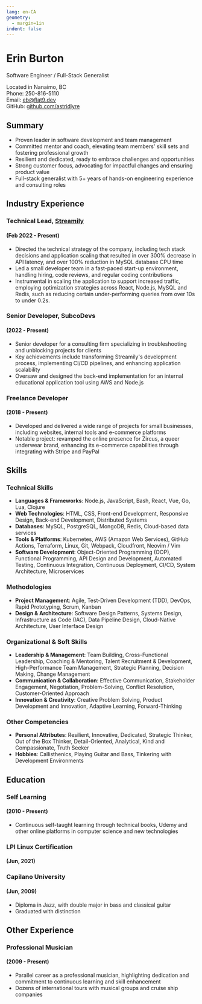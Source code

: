 ```yaml
---
lang: en-CA
geometry:
  - margin=1in
indent: false
---
```


# Erin Burton

Software Engineer / Full-Stack Generalist

Located in Nanaimo, BC  
Phone: 250-816-5110  
Email: <eb@flat9.dev>  
GitHub: [github.com/astridlyre][]

## Summary

- Proven leader in software development and team management
- Committed mentor and coach, elevating team members' skill sets and fostering professional growth
- Resilient and dedicated, ready to embrace challenges and opportunities
- Strong customer focus, advocating for impactful changes and ensuring product value
- Full-stack generalist with 5+ years of hands-on engineering experience and consulting roles

## Industry Experience

### Technical Lead, [Streamily][]

#### (Feb 2022 - Present)

- Directed the technical strategy of the company, including tech stack decisions
  and application scaling that resulted in over 300% decrease in API latency,
  and over 100% reduction in MySQL database CPU time
- Led a small developer team in a fast-paced start-up environment, handling
  hiring, code reviews, and regular coding contributions
- Instrumental in scaling the application to support increased traffic,
  employing optimization strategies across React, Node.js, MySQL and Redis,
  such as reducing certain under-performing queries from over 10s to under 0.2s.

### Senior Developer, SubcoDevs

#### (2022 - Present)

- Senior developer for a consulting firm specializing in troubleshooting and
  unblocking projects for clients
- Key achievements include transforming Streamily's development process,
  implementing CI/CD pipelines, and enhancing application scalability
- Oversaw and designed the back-end implementation for an internal educational application
  tool using AWS and Node.js

### Freelance Developer

#### (2018 - Present)

- Developed and delivered a wide range of projects for small businesses,
  including websites, internal tools and e-commerce platforms
- Notable project: revamped the online presence for Zircus, a queer underwear
  brand, enhancing its e-commerce capabilities through integrating with Stripe and
  PayPal

## Skills

### Technical Skills

- **Languages & Frameworks**: Node.js, JavaScript, Bash, React, Vue, Go, Lua, Clojure
- **Web Technologies**: HTML, CSS, Front-end Development, Responsive Design, Back-end Development, Distributed Systems
- **Databases**: MySQL, PostgreSQL, MongoDB, Redis, Cloud-based data services
- **Tools & Platforms**: Kubernetes, AWS (Amazon Web Services), GitHub Actions, Terraform, Linux, Git, Webpack, Cloudfront, Neovim / Vim
- **Software Development**: Object-Oriented Programming (OOP), Functional Programming, API Design and Development, Automated Testing, Continuous Integration, Continuous Deployment, CI/CD, System Architecture, Microservices

### Methodologies

- **Project Management**: Agile, Test-Driven Development (TDD), DevOps, Rapid Prototyping, Scrum, Kanban
- **Design & Architecture**: Software Design Patterns, Systems Design, Infrastructure as Code (IAC), Data Pipeline Design, Cloud-Native Architecture, User Interface Design

### Organizational & Soft Skills

- **Leadership & Management**: Team Building, Cross-Functional Leadership, Coaching & Mentoring, Talent Recruitment & Development, High-Performance Team Management, Strategic Planning, Decision Making, Change Management
- **Communication & Collaboration**: Effective Communication, Stakeholder Engagement, Negotiation, Problem-Solving, Conflict Resolution, Customer-Oriented Approach
- **Innovation & Creativity**: Creative Problem Solving, Product Development and Innovation, Adaptive Learning, Forward-Thinking

### Other Competencies

- **Personal Attributes**: Resilient, Innovative, Dedicated, Strategic Thinker, Out of the Box Thinker, Detail-Oriented, Analytical, Kind and Compassionate, Truth Seeker
- **Hobbies**: Callisthenics, Playing Guitar and Bass, Tinkering with Development Environments

## Education

### Self Learning

#### (2010 - Present)

- Continuous self-taught learning through technical books, Udemy and other online platforms in computer science and new technologies

### LPI Linux Certification

#### (Jun, 2021)

### Capilano University

#### (Jun, 2009)

- Diploma in Jazz, with double major in bass and classical guitar
- Graduated with distinction

## Other Experience

### Professional Musician

#### (2009 - Present)

- Parallel career as a professional musician, highlighting dedication and commitment to continuous learning and skill enhancement
- Dozens of international tours with musical groups and cruise ship companies

[github.com/astridlyre]: https://github.com/astridlyre
[Streamily]: https://www.streamily.com
